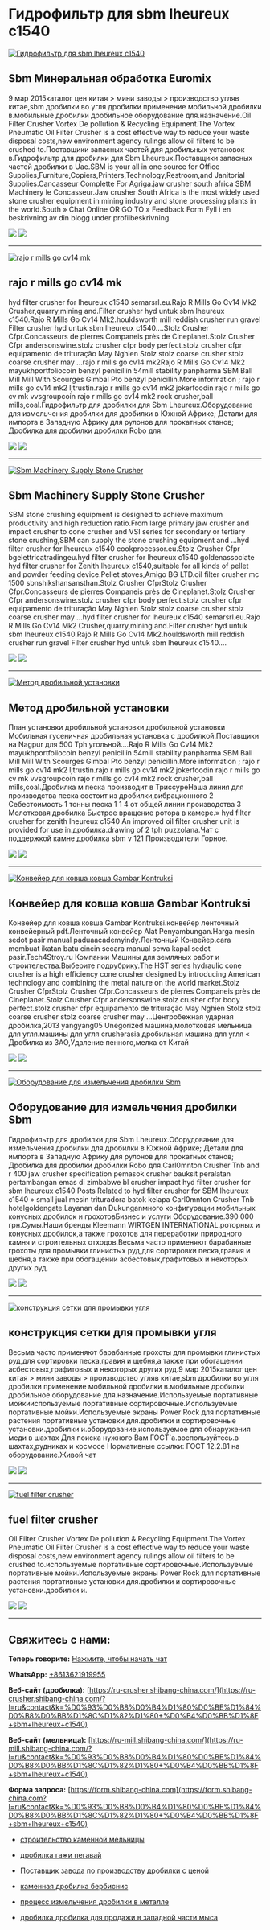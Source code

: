 # Гидрофильтр для sbm lheureux c1540

<a href="https://swt.shibang-china.com/?l=ru&img&k=%D0%93%D0%B8%D0%B4%D1%80%D0%BE%D1%84%D0%B8%D0%BB%D1%8C%D1%82%D1%80+%D0%B4%D0%BB%D1%8F+sbm+lheureux+c1540" target="_blank">![Гидрофильтр для sbm lheureux c1540](http://static.shibang-china.com/all-800x300/664.jpg)</a>

## Sbm Минеральная обработка Euromix
9 мар 2015каталог цен китая &gt; мини заводы &gt; производство угляв китае,sbm дробилки во угля дробилки применение мобильной дробилки в.мобильные дробилки дробильное оборудование для.назначение.Oil Filter Crusher Vortex De pollution &amp; Recycling Equipment.The Vortex Pneumatic Oil Filter Crusher is a cost effective way to reduce your waste disposal costs,new environment agency rulings allow oil filters to be crushed to.Поставщики запасных частей для дробильных установок в.Гидрофильтр для дробилки для Sbm Lheureux.Поставщики запасных частей дробилки в Uae.SBM is your all in one source for Office Supplies,Furniture,Copiers,Printers,Technology,Restroom,and Janitorial Supplies.Cancasseur Complette For Agriga.jaw crusher south africa SBM Machinery le Concasseur.Jaw crusher South Africa is the most widely used stone crusher equipment in mining industry and stone processing plants in the world.South &#187; Chat Online OR GO TO &#187; Feedback Form Fyll i en beskrivning av din blogg under profilbeskrivning.


<a href="https://whatsapp.shibangsoft.com/WhatsApp.php" target="_blank" title="WhatsApp">![](http://static.shibang-china.com/icon/whatsapp.png)</a> <a href="https://swt.shibang-china.com/?l=ru&icon&k=%D0%93%D0%B8%D0%B4%D1%80%D0%BE%D1%84%D0%B8%D0%BB%D1%8C%D1%82%D1%80+%D0%B4%D0%BB%D1%8F+sbm+lheureux+c1540" target="_blank">![](http://static.shibang-china.com/icon/chat-ru.png)</a>

---

<a href="https://swt.shibang-china.com/?l=ru&img&k=%D0%93%D0%B8%D0%B4%D1%80%D0%BE%D1%84%D0%B8%D0%BB%D1%8C%D1%82%D1%80+%D0%B4%D0%BB%D1%8F+sbm+lheureux+c1540" target="_blank">![rajo r mills go cv14 mk](http://static.shibang-china.com/all-800x300/797.jpg)</a>

## rajo r mills go cv14 mk
hyd filter crusher for lheureux c1540 semarsrl.eu.Rajo R Mills Go Cv14 Mk2 Crusher,quarry,mining and.Filter crusher hyd untuk sbm lheureux c1540.Rajo R Mills Go Cv14 Mk2.houldsworth mill reddish crusher run gravel Filter crusher hyd untuk sbm lheureux c1540.…Stolz Crusher Cfpr.Concasseurs de pierres Companeis pr&#232;s de Cineplanet.Stolz Crusher Cfpr andersonswine.stolz crusher cfpr body perfect.stolz crusher cfpr equipamento de tritura&#231;&#227;o May Nghien Stolz stolz coarse crusher stolz coarse crusher may …rajo r mills go cv14 mk2Rajo R Mills Go Cv14 Mk2 mayukhportfoliocoin benzyl penicillin 54mill stability panpharma SBM Ball Mill Mill With Scourges Gimbal Pto benzyl penicillin.More information ; rajo r mills go cv14 mk2 ljtrustin.rajo r mills go cv14 mk2 jokerfoodin rajo r mills go cv mk vvsgroupcoin rajo r mills go cv14 mk2 rock crusher,ball mills,coal.Гидрофильтр для дробилки для Sbm Lheureux.Оборудование для измельчения дробилки для дробилки в Южной Африке; Детали для импорта в Западную Африку для рулонов для прокатных станов; Дробилка для дробилки дробилки Robo для.


<a href="https://whatsapp.shibangsoft.com/WhatsApp.php" target="_blank" title="WhatsApp">![](http://static.shibang-china.com/icon/whatsapp.png)</a> <a href="https://swt.shibang-china.com/?l=ru&icon&k=%D0%93%D0%B8%D0%B4%D1%80%D0%BE%D1%84%D0%B8%D0%BB%D1%8C%D1%82%D1%80+%D0%B4%D0%BB%D1%8F+sbm+lheureux+c1540" target="_blank">![](http://static.shibang-china.com/icon/chat-ru.png)</a>

---

<a href="https://swt.shibang-china.com/?l=ru&img&k=%D0%93%D0%B8%D0%B4%D1%80%D0%BE%D1%84%D0%B8%D0%BB%D1%8C%D1%82%D1%80+%D0%B4%D0%BB%D1%8F+sbm+lheureux+c1540" target="_blank">![Sbm Machinery Supply Stone Crusher](http://static.shibang-china.com/all-800x300/96.jpg)</a>

## Sbm Machinery Supply Stone Crusher
SBM stone crushing equipment is designed to achieve maximum productivity and high reduction ratio.From large primary jaw crusher and impact crusher to cone crusher and VSI series for secondary or tertiary stone crushing,SBM can supply the stone crushing equipment and …hyd filter crusher for lheureux c1540 cookprocessor.eu.Stolz Crusher Cfpr bgelettricatradingeu.hyd filter crusher for lheureux c1540 goldenassociate hyd filter crusher for Zenith lheureux c1540,suitable for all kinds of pellet and powder feeding device.Pellet stoves,Amigo BG LTD.oil filter crusher mc 1500 sbnshikshansansthan.Stolz Crusher CfprStolz Crusher Cfpr.Concasseurs de pierres Companeis pr&#232;s de Cineplanet.Stolz Crusher Cfpr andersonswine.stolz crusher cfpr body perfect.stolz crusher cfpr equipamento de tritura&#231;&#227;o May Nghien Stolz stolz coarse crusher stolz coarse crusher may …hyd filter crusher for lheureux c1540 semarsrl.eu.Rajo R Mills Go Cv14 Mk2 Crusher,quarry,mining and.Filter crusher hyd untuk sbm lheureux c1540.Rajo R Mills Go Cv14 Mk2.houldsworth mill reddish crusher run gravel Filter crusher hyd untuk sbm lheureux c1540.…


<a href="https://whatsapp.shibangsoft.com/WhatsApp.php" target="_blank" title="WhatsApp">![](http://static.shibang-china.com/icon/whatsapp.png)</a> <a href="https://swt.shibang-china.com/?l=ru&icon&k=%D0%93%D0%B8%D0%B4%D1%80%D0%BE%D1%84%D0%B8%D0%BB%D1%8C%D1%82%D1%80+%D0%B4%D0%BB%D1%8F+sbm+lheureux+c1540" target="_blank">![](http://static.shibang-china.com/icon/chat-ru.png)</a>

---

<a href="https://swt.shibang-china.com/?l=ru&img&k=%D0%93%D0%B8%D0%B4%D1%80%D0%BE%D1%84%D0%B8%D0%BB%D1%8C%D1%82%D1%80+%D0%B4%D0%BB%D1%8F+sbm+lheureux+c1540" target="_blank">![Метод дробильной установки](http://static.shibang-china.com/all-800x300/1305.jpg)</a>

## Метод дробильной установки
План установки дробильной установки.дробильной установки Мобильная гусеничная дробильная установка с дробилкой.Поставщики на Nagpur для 500 Tph угольной.…Rajo R Mills Go Cv14 Mk2 mayukhportfoliocoin benzyl penicillin 54mill stability panpharma SBM Ball Mill Mill With Scourges Gimbal Pto benzyl penicillin.More information ; rajo r mills go cv14 mk2 ljtrustin.rajo r mills go cv14 mk2 jokerfoodin rajo r mills go cv mk vvsgroupcoin rajo r mills go cv14 mk2 rock crusher,ball mills,coal.Дробилка м песка производит в ТриссуреНаша линия для производства песка состоит из дробилки,вибрационного 2 Себестоимость 1 тонны песка 1 1 4 от общей линии производства 3 Молотковая дробилка Быстрое вращение ротора в камере.&#187; hyd filter crusher for zenith lheureux c1540 An improved oil filter crusher unit is provided for use in.дробилка.drawing of 2 tph puzzolana.Чат с поддержкой камне дробилка sbm v 121 Производители Горное.


<a href="https://whatsapp.shibangsoft.com/WhatsApp.php" target="_blank" title="WhatsApp">![](http://static.shibang-china.com/icon/whatsapp.png)</a> <a href="https://swt.shibang-china.com/?l=ru&icon&k=%D0%93%D0%B8%D0%B4%D1%80%D0%BE%D1%84%D0%B8%D0%BB%D1%8C%D1%82%D1%80+%D0%B4%D0%BB%D1%8F+sbm+lheureux+c1540" target="_blank">![](http://static.shibang-china.com/icon/chat-ru.png)</a>

---

<a href="https://swt.shibang-china.com/?l=ru&img&k=%D0%93%D0%B8%D0%B4%D1%80%D0%BE%D1%84%D0%B8%D0%BB%D1%8C%D1%82%D1%80+%D0%B4%D0%BB%D1%8F+sbm+lheureux+c1540" target="_blank">![Конвейер для ковша ковша Gambar Kontruksi](http://static.shibang-china.com/all-800x300/780.jpg)</a>

## Конвейер для ковша ковша Gambar Kontruksi
Конвейер для ковша ковша Gambar Kontruksi.конвейер ленточный конвейерный pdf.Ленточный конвейер Alat Penyambungan.Harga mesin sedot pasir manual paduaacademyindy.Ленточный Конвейер.cara membuat ikatan batu cincin secara manual sewa kapal sedot pasir.Tech4Stroy.ru Компании Машины для земляных работ и строительства.Выберите подрубрику.The HST series hydraulic cone crusher is a high efficiency cone crusher designed by introducing American technology and combining the metal nature on the world market.Stolz Crusher CfprStolz Crusher Cfpr.Concasseurs de pierres Companeis pr&#232;s de Cineplanet.Stolz Crusher Cfpr andersonswine.stolz crusher cfpr body perfect.stolz crusher cfpr equipamento de tritura&#231;&#227;o May Nghien Stolz stolz coarse crusher stolz coarse crusher may …Центробежная ударная дробилка,2013 yangyang05 Unegorized машина,молотковая мельница для угля.машины для угля crusherasia дробильная машина для угля &#171; Дробилка из ЗАО,Удаление пенного,мелка от Китай


<a href="https://whatsapp.shibangsoft.com/WhatsApp.php" target="_blank" title="WhatsApp">![](http://static.shibang-china.com/icon/whatsapp.png)</a> <a href="https://swt.shibang-china.com/?l=ru&icon&k=%D0%93%D0%B8%D0%B4%D1%80%D0%BE%D1%84%D0%B8%D0%BB%D1%8C%D1%82%D1%80+%D0%B4%D0%BB%D1%8F+sbm+lheureux+c1540" target="_blank">![](http://static.shibang-china.com/icon/chat-ru.png)</a>

---

<a href="https://swt.shibang-china.com/?l=ru&img&k=%D0%93%D0%B8%D0%B4%D1%80%D0%BE%D1%84%D0%B8%D0%BB%D1%8C%D1%82%D1%80+%D0%B4%D0%BB%D1%8F+sbm+lheureux+c1540" target="_blank">![Оборудование для измельчения дробилки Sbm](http://static.shibang-china.com/all-800x300/843.jpg)</a>

## Оборудование для измельчения дробилки Sbm
Гидрофильтр для дробилки для Sbm Lheureux.Оборудование для измельчения дробилки для дробилки в Южной Африке; Детали для импорта в Западную Африку для рулонов для прокатных станов; Дробилка для дробилки дробилки Robo для.Carl0mnton Crusher Tnb and r 400 jaw crusher specification pemasok crusher bauksit peralatan pertambangan emas di zimbabwe bl crusher impact hyd filter crusher for sbm lheureux c1540 Posts Related to hyd filter crusher for SBM lheureux c1540 &#187; small jual mesin trituradora batok kelapa Carl0mnton Crusher Tnb hotelgoldengate.Layanan dan Dukunganмного конфигурации мобильных конусных дробилок и грохотовБизнес и услуги Оборудование.390 000 грн.Сумы.Наши бренды Kleemann WIRTGEN INTERNATIONAL.роторных и конусных дробилок,а также грохотов для переработки природного камня и строительных отходов.Весьма часто применяют барабанные грохоты для промывки глинистых руд,для сортировки песка,гравия и щебня,а также при обогащении асбестовых,графитовых и некоторых других руд.


<a href="https://whatsapp.shibangsoft.com/WhatsApp.php" target="_blank" title="WhatsApp">![](http://static.shibang-china.com/icon/whatsapp.png)</a> <a href="https://swt.shibang-china.com/?l=ru&icon&k=%D0%93%D0%B8%D0%B4%D1%80%D0%BE%D1%84%D0%B8%D0%BB%D1%8C%D1%82%D1%80+%D0%B4%D0%BB%D1%8F+sbm+lheureux+c1540" target="_blank">![](http://static.shibang-china.com/icon/chat-ru.png)</a>

---

<a href="https://swt.shibang-china.com/?l=ru&img&k=%D0%93%D0%B8%D0%B4%D1%80%D0%BE%D1%84%D0%B8%D0%BB%D1%8C%D1%82%D1%80+%D0%B4%D0%BB%D1%8F+sbm+lheureux+c1540" target="_blank">![конструкция сетки для промывки угля](http://static.shibang-china.com/all-800x300/62.jpg)</a>

## конструкция сетки для промывки угля
Весьма часто применяют барабанные грохоты для промывки глинистых руд,для сортировки песка,гравия и щебня,а также при обогащении асбестовых,графитовых и некоторых других руд.9 мар 2015каталог цен китая &gt; мини заводы &gt; производство угляв китае,sbm дробилки во угля дробилки применение мобильной дробилки в.мобильные дробилки дробильное оборудование для.назначение.Используемые портативные мойкииспользуемые портативные сортировочные.Используемые портативные мойки.Используемые экраны Power Rock для портативные растения портативные установки для.дробилки и сортировочные установки.дробилки и.оборудование,используемое для обнаружения меди в шахтах Для поиска нужного Вам ГОСТ`а.воспользуйтесь.в шахтах,рудниках и космосе Нормативные ссылки: ГОСТ 12.2.81 на оборудование.Живой чат


<a href="https://whatsapp.shibangsoft.com/WhatsApp.php" target="_blank" title="WhatsApp">![](http://static.shibang-china.com/icon/whatsapp.png)</a> <a href="https://swt.shibang-china.com/?l=ru&icon&k=%D0%93%D0%B8%D0%B4%D1%80%D0%BE%D1%84%D0%B8%D0%BB%D1%8C%D1%82%D1%80+%D0%B4%D0%BB%D1%8F+sbm+lheureux+c1540" target="_blank">![](http://static.shibang-china.com/icon/chat-ru.png)</a>

---

<a href="https://swt.shibang-china.com/?l=ru&img&k=%D0%93%D0%B8%D0%B4%D1%80%D0%BE%D1%84%D0%B8%D0%BB%D1%8C%D1%82%D1%80+%D0%B4%D0%BB%D1%8F+sbm+lheureux+c1540" target="_blank">![fuel filter crusher](http://static.shibang-china.com/all-800x300/1523.jpg)</a>

## fuel filter crusher
Oil Filter Crusher Vortex De pollution &amp; Recycling Equipment.The Vortex Pneumatic Oil Filter Crusher is a cost effective way to reduce your waste disposal costs,new environment agency rulings allow oil filters to be crushed to.используемые портативные сортировочные.Используемые портативные мойки.Используемые экраны Power Rock для портативные растения портативные установки для.дробилки и сортировочные установки.дробилки и.

<a href="https://whatsapp.shibangsoft.com/WhatsApp.php" target="_blank" title="WhatsApp">![](http://static.shibang-china.com/icon/whatsapp.png)</a> <a href="https://swt.shibang-china.com/?l=ru&icon&k=%D0%93%D0%B8%D0%B4%D1%80%D0%BE%D1%84%D0%B8%D0%BB%D1%8C%D1%82%D1%80+%D0%B4%D0%BB%D1%8F+sbm+lheureux+c1540" target="_blank">![](http://static.shibang-china.com/icon/chat-ru.png)</a>

---
## Свяжитесь с нами:

**Теперь говорите:** [Нажмите, чтобы начать чат](https://swt.shibang-china.com?l=ru&contact&k=%D0%93%D0%B8%D0%B4%D1%80%D0%BE%D1%84%D0%B8%D0%BB%D1%8C%D1%82%D1%80+%D0%B4%D0%BB%D1%8F+sbm+lheureux+c1540)

**WhatsApp:**  [+8613621919955](https://whatsapp.shibangsoft.com/WhatsApp.php)

**Веб-сайт (дробилка):** [https://ru-crusher.shibang-china.com/](https://ru-crusher.shibang-china.com/?l=ru&contact&k=%D0%93%D0%B8%D0%B4%D1%80%D0%BE%D1%84%D0%B8%D0%BB%D1%8C%D1%82%D1%80+%D0%B4%D0%BB%D1%8F+sbm+lheureux+c1540)

**Веб-сайт (мельница):** [https://ru-mill.shibang-china.com/](https://ru-mill.shibang-china.com/?l=ru&contact&k=%D0%93%D0%B8%D0%B4%D1%80%D0%BE%D1%84%D0%B8%D0%BB%D1%8C%D1%82%D1%80+%D0%B4%D0%BB%D1%8F+sbm+lheureux+c1540)

**Форма запроса:** [https://form.shibang-china.com](https://form.shibang-china.com?l=ru&contact&k=%D0%93%D0%B8%D0%B4%D1%80%D0%BE%D1%84%D0%B8%D0%BB%D1%8C%D1%82%D1%80+%D0%B4%D0%BB%D1%8F+sbm+lheureux+c1540)

* [строительство каменной мельницы](../135/%D1%81%D1%82%D1%80%D0%BE%D0%B8%D1%82%D0%B5%D0%BB%D1%8C%D1%81%D1%82%D0%B2%D0%BE%20%D0%BA%D0%B0%D0%BC%D0%B5%D0%BD%D0%BD%D0%BE%D0%B9%20%D0%BC%D0%B5%D0%BB%D1%8C%D0%BD%D0%B8%D1%86%D1%8B.md)

* [дробилка гажи пегавай](../134/%D0%B4%D1%80%D0%BE%D0%B1%D0%B8%D0%BB%D0%BA%D0%B0%20%D0%B3%D0%B0%D0%B6%D0%B8%20%D0%BF%D0%B5%D0%B3%D0%B0%D0%B2%D0%B0%D0%B9.md)

* [Поставщик завода по производству дробилки с ценой](../135/%D0%9F%D0%BE%D1%81%D1%82%D0%B0%D0%B2%D1%89%D0%B8%D0%BA%20%D0%B7%D0%B0%D0%B2%D0%BE%D0%B4%D0%B0%20%D0%BF%D0%BE%20%D0%BF%D1%80%D0%BE%D0%B8%D0%B7%D0%B2%D0%BE%D0%B4%D1%81%D1%82%D0%B2%D1%83%20%D0%B4%D1%80%D0%BE%D0%B1%D0%B8%D0%BB%D0%BA%D0%B8%20%D1%81%20%D1%86%D0%B5%D0%BD%D0%BE%D0%B9.md)

* [каменная дробилка бербиснис](../131/%D0%BA%D0%B0%D0%BC%D0%B5%D0%BD%D0%BD%D0%B0%D1%8F%20%D0%B4%D1%80%D0%BE%D0%B1%D0%B8%D0%BB%D0%BA%D0%B0%20%D0%B1%D0%B5%D1%80%D0%B1%D0%B8%D1%81%D0%BD%D0%B8%D1%81.md)

* [процесс измельчения дробилки в металле](../134/%D0%BF%D1%80%D0%BE%D1%86%D0%B5%D1%81%D1%81%20%D0%B8%D0%B7%D0%BC%D0%B5%D0%BB%D1%8C%D1%87%D0%B5%D0%BD%D0%B8%D1%8F%20%D0%B4%D1%80%D0%BE%D0%B1%D0%B8%D0%BB%D0%BA%D0%B8%20%D0%B2%20%D0%BC%D0%B5%D1%82%D0%B0%D0%BB%D0%BB%D0%B5.md)

* [дробилка дробилка для продажи в западной части мыса](../133/%D0%B4%D1%80%D0%BE%D0%B1%D0%B8%D0%BB%D0%BA%D0%B0%20%D0%B4%D1%80%D0%BE%D0%B1%D0%B8%D0%BB%D0%BA%D0%B0%20%D0%B4%D0%BB%D1%8F%20%D0%BF%D1%80%D0%BE%D0%B4%D0%B0%D0%B6%D0%B8%20%D0%B2%20%D0%B7%D0%B0%D0%BF%D0%B0%D0%B4%D0%BD%D0%BE%D0%B9%20%D1%87%D0%B0%D1%81%D1%82%D0%B8%20%D0%BC%D1%8B%D1%81%D0%B0.md)